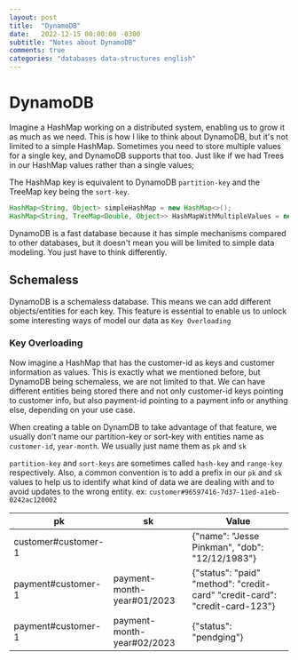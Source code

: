 ```yaml
---
layout: post
title:  "DynamoDB"
date:	2022-12-15 00:00:00 -0300
subtitle: "Notes about DynamoDB"
comments: true
categories: "databases data-structures english"
---
```


# DynamoDB

Imagine a HashMap working on a distributed system, enabling us to grow it as much as we need. This is how I like to think about DynamoDB, but it's not limited to a simple HashMap. Sometimes you need to store multiple values for a single key, and DynamoDB supports that too. Just like if we had Trees in our HashMap values rather than a single values;

The HashMap key is equivalent to DynamoDB `partition-key` and the TreeMap key being the `sort-key`.

``` java
HashMap<String, Object> simpleHashMap = new HashMap<>();
HashMap<String, TreeMap<Double, Object>> HashMapWithMultipleValues = new HashMap<>();
```

DynamoDB is a fast database because it has simple mechanisms compared to other databases, but it doesn't mean you will be limited to simple data modeling. You just have to think differently.

## Schemaless

DynamoDB is a schemaless database. This means we can add different objects/entities for each key. This feature is essential to enable us to unlock some interesting ways of model our data as `Key Overloading`

### Key Overloading

Now imagine a HashMap that has the customer-id as keys and customer information as values. This is exactly what we mentioned before, but DynamoDB being schemaless, we are not limited to that. We can have different entities being stored there and not only customer-id keys pointing to customer info, but also payment-id pointing to a payment info or anything else, depending on your use case.

When creating a table on DynamDB to take advantage of that feature, we usually don't name our partition-key or sort-key with entities name as `customer-id`, `year-month`. We usually just name them as `pk` and `sk`

`partition-key` and `sort-keys` are sometimes called `hash-key` and `range-key` respectively. Also, a common convention is to add a prefix in our `pk` and `sk` values to help us to identify what kind of data we are dealing with and to avoid updates to the wrong entity. ex: `customer#96597416-7d37-11ed-a1eb-0242ac120002`

| pk                  | sk                    | Value                                                                         |
|---------------------|-----------------------|-------------------------------------------------------------------------------|
| customer#customer-1 |                       | {"name": "Jesse Pinkman",  "dob": "12/12/1983"}                               |
| payment#customer-1  | payment-month-year#01/2023 | {"status": "paid"  "method": "credit-card"  "credit-card": "credit-card-123"} |
| payment#customer-1  | payment-month-year#02/2023 | {"status": "pendging"}                                                        |
